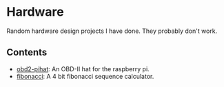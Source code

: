 # Hardware

Random hardware design projects I have done. They probably don't work.

## Contents

- [obd2-pihat](https://github.com/hugglesfox/hardware/tree/master/obd2-pihat): An OBD-II hat for the raspberry pi.
- [fibonacci](https://github.com/hugglesfox/hardware/tree/master/fibonacci): A 4 bit fibonacci sequence calculator.
